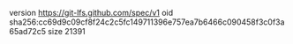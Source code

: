 version https://git-lfs.github.com/spec/v1
oid sha256:cc69d9c09cf8f24c2c5fc149711396e757ea7b6466c090458f3c0f3a65ad72c5
size 21391
